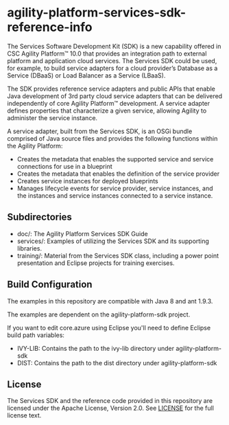 # agility-platform-services-sdk-reference-info

The Services Software Development Kit (SDK) is a new capability offered in CSC Agility Platform&trade; 10.0 that provides an integration path to external platform and application cloud services. The Services SDK could be used, for example, to build service adapters for a cloud provider’s Database as a Service (DBaaS) or Load Balancer as a Service (LBaaS).

The SDK provides reference service adapters and public APIs that enable Java development of 3rd party cloud service adapters that can be delivered independently of core Agility Platform&trade; development. A service adapter defines properties that characterize a given service, allowing Agility to administer the service instance.

A service adapter, built from the Services SDK, is an OSGi bundle comprised of Java source files and provides the following functions within the Agility Platform:
* Creates the metadata that enables the supported service and service connections for use in a blueprint
* Creates the metadata that enables the definition of the service provider
* Creates service instances for deployed blueprints
* Manages lifecycle events for service provider, service instances, and the instances and service instances connected to a service instance.

## Subdirectories
* doc/: The Agility Platform Services SDK Guide
* services/: Examples of utilizing the Services SDK and its supporting libraries.
* training/: Material from the Services SDK class, including a power point presentation and Eclipse projects for training exercises.

## Build Configuration

The examples in this repository are compatible with Java 8 and ant 1.9.3.

The examples are dependent on the agility-platform-sdk project.

If you want to edit core.azure using Eclipse you'll need to define Eclipse build path variables:

* IVY-LIB: Contains the path to the ivy-lib directory under agility-platform-sdk
* DIST: Contains the path to the dist directory under agility-platform-sdk

## License
The Services SDK and the reference code provided in this repository are licensed under the Apache License, Version 2.0. See [LICENSE](https://github.com/csc/agility-platform-services-sdk-reference-info/blob/master/LICENSE) for the full license text.
